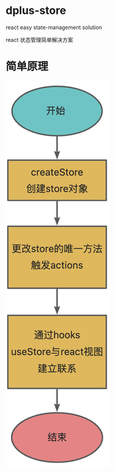# dplus-store
react easy  state-management solution 

react 状态管理简单解决方案

# 简单原理

![diagram.jpg](diagram.jpg)